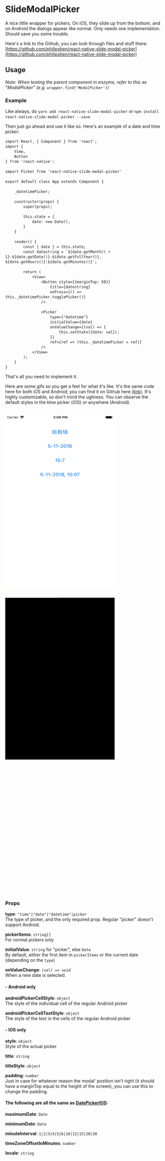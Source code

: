 # SlideModalPicker 


A nice little wrapper for pickers. On iOS, they slide up from the bottom, and on Android the dialogs appear like normal. Only needs one implementation. Should save you some trouble.

Here's a link to the Github, you can look through files and stuff there: [https://github.com/philipshen/react-native-slide-modal-picker](https://github.com/philipshen/react-native-slide-modal-picker)

## Usage

*Note: When testing the parent component in enzyme, refer to this as "ModalPicker" (e.g. `wrapper.find('ModalPicker')`)*

### Example
Like always, do `yarn add react-native-slide-modal-picker` or `npm install react-native-slide-modal-picker --save`

Then just go ahead and use it like so. Here's an example of a date and time picker:

    import React, { Component } from 'react';
    import {
        View,
        Button
    } from 'react-native';
    
    import Picker from 'react-native-slide-modal-picker'
    
    export default class App extends Component {
    
        _datetimePicker;
    
        constructor(props) {
            super(props);
    
            this.state = {
                date: new Date(),
            }
        }
    
        render() {
            const { date } = this.state;
            const datestring = `${date.getMonth() + 1}-${date.getDate()}-${date.getFullYear()}, ${date.getHours()}:${date.getMinutes()}`;
    
            return (
                <View>
                    <Button style={{marginTop: 50}}
                        title={datestring}
                        onPress={() => this._datetimePicker.togglePicker()}
                    />
    
                    <Picker
                        type={"datetime"}
                        initialValue={date}
                        onValueChange={(val) => {
                            this.setState({date: val});
                        }}
                        ref={ref => (this._datetimePicker = ref)}
                    />
                </View>
            );
        }
    }
    
That's all you need to implement it.

Here are some gifs so you get a feel for what it's like. It's the same code here for both iOS and Android; you can find it on Github here [(link)](https://github.com/philipshen/react-native-slide-modal-picker/blob/master/examples/App.js). It's highly customizable, so don't mind the ugliness. You can observe the default styles in the time picker (iOS) or anywhere (Android).


<br />
<div style="display: inline-block;">
    <img alt="Gif of iOS demo" src="./readme_media/ios_demo.gif" align="left" width="350" height="550" >
    <img alt="Gif of android demo" src="./readme_media/android_demo.gif" align="left" width="350" height="550" >
</div>

<br /><br /><br /><br /><br /><br /><br /><br /><br /><br /><br /><br /><br /><br /><br /><br /><br /><br /><br /><br /><br /><br /><br /><br />

### Props

**type**: `"time"|"date"|"datetime"|picker` 
<br />
The type of picker, and the only required prop. Regular "picker" doesn't support Android.

**pickerItems**: `string[]`
<br />
For normal pickers only

**initialValue**: `string` for "picker", else `Date`
<br />
By default, either the first item in `pickerItems` or the current date (depending on the `type`) 

**onValueChange**: `(val) => void` <br />When a new date is selected.

####  - Android only
**androidPickerCellStyle**: `object`
<br />
The style of the individual cell of the regular Android picker

**androidPickerCellTextStyle**: `object`
<br />
The style of the text in the cells of the regular Android picker

####  - IOS only
**style**: `object` <br />Style of the actual picker

**title**: `string`

**titleStyle**: `object`

**padding**: `number` 
<br /> 
Just in case for whatever reason the modal' position isn't right (it should have a marginTop equal to the height of the screen), you can use this to change the padding.

#### The following are all the same as [DatePickerIOS](https://facebook.github.io/react-native/docs/datepickerios.html):

**maximumDate**: `Date`

**minimumDate**: `Date`

**minuteInterval**: `1|2|3|4|5|6|10|12|15|20|30`

**timeZoneOffsetInMinutes**: `number`

**locale**: `string`

